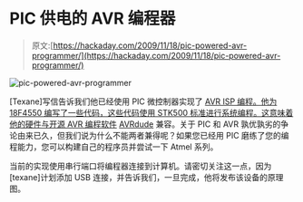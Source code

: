 # PIC 供电的 AVR 编程器

> 原文:[https://hackaday.com/2009/11/18/pic-powered-avr-programmer/](https://hackaday.com/2009/11/18/pic-powered-avr-programmer/)

![](../Images/c406aa01b585a1781721302519794979.png "pic-powered-avr-programmer")

[Texane]写信告诉我们他已经使用 PIC 微控制器实现了 [AVR ISP 编程。他为 18F4550 编写了一些代码，这些代码使用 STK500 标准进行系统编程。这意味着他的硬件与开源 AVR 编程软件](http://github.com/texane/picisp) [AVRdude](http://savannah.nongnu.org/projects/avrdude) 兼容。关于 PIC 和 AVR 孰优孰劣的争论由来已久，但我们说为什么不能两者兼得呢？如果您已经用 PIC 磨练了您的编程能力，您可以构建自己的程序员并尝试一下 Atmel 系列。

当前的实现使用串行端口将编程器连接到计算机。请密切关注这一点，因为[texane]计划添加 USB 连接，并告诉我们，一旦完成，他将发布该设备的原理图。